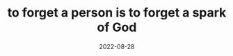 ---
title: "to forget a person is to forget a spark of God"
date: 2022-08-28
tags:
  - Bullshit
  - fragment
---